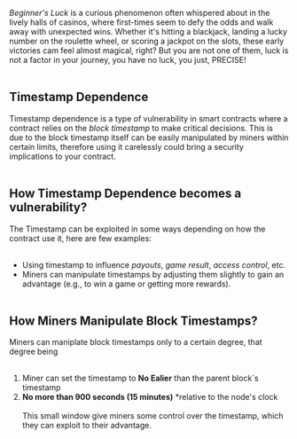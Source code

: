 *Beginner's Luck* is a curious phenomenon often whispered about in the lively halls of casinos, where first-times seem to defy the odds and walk away with unexpected wins. Whether it's hitting a blackjack, landing a lucky number on the roulette wheel, or scoring a jackpot on the slots, these early victories cam feel almost magical, right? But you are not one of them, luck is not a factor in your journey, you have no luck, you just, PRECISE! &nbsp;  
&nbsp;  

## Timestamp Dependence

Timestamp dependence is a type of vulnerability in smart contracts where a contract relies on the *block timestamp* to make critical decisions. This is due to the block timestamp itself can be easily manipulated by miners within certain limits, therefore using it carelessly could bring a security implications to your contract. &nbsp;  
&nbsp;  

## How Timestamp Dependence becomes a vulnerability?

The Timestamp can be exploited in some ways depending on how the contract use it, here are few examples: &nbsp;  
&nbsp;  
- Using timestamp to influence *payouts*, *game result*, *access control*, etc.
- Miners can manipulate timestamps by adjusting them slightly to gain an advantage (e.g., to win a game or getting more rewards). &nbsp;  
&nbsp;  

## How Miners Manipulate Block Timestamps?

Miners can maniplate block timestamps only to a certain degree, that degree being &nbsp;  
&nbsp;  
1. Miner can set the timestamp to **No Ealier** than the parent block`s timestamp
2. **No more than 900 seconds (15 minutes)** *relative to the node's clock &nbsp;  
&nbsp;  
This small window give miners some control over the timestamp, which they can exploit to their advantage.

